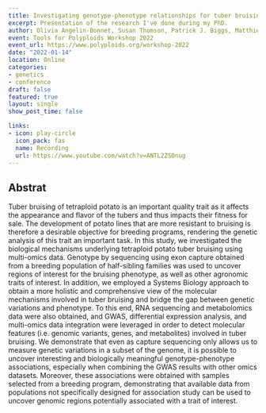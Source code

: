 ```yaml
---
title: Investigating genotype-phenotype relationships for tuber bruising in autotetraploid potatoes
excerpt: Presentation of the research I've done during my PhD.
author: Olivia Angelin-Bonnet, Susan Thomson, Patrick J. Biggs, Matthieu Vignes and Samantha Baldwin
event: Tools for Polyploids Workshop 2022
event_url: https://www.polyploids.org/workshop-2022
date: "2022-01-14"
location: Online
categories:
- genetics
- conference
draft: false
featured: true
layout: single
show_post_time: false

links:
- icon: play-circle
  icon_pack: fas
  name: Recording
  url: https://www.youtube.com/watch?v=ANTL2ZSOnug
---
```


## Abstrat

Tuber bruising of tetraploid potato is an important quality trait as it affects the appearance and flavor of the tubers and thus impacts their fitness for sale. The development of potato lines that are more resistant to bruising is therefore a desirable objective for breeding programs, rendering the genetic analysis of this trait an important task. In this study, we investigated the biological mechanisms underlying tetraploid potato tuber bruising using multi-omics data. Genotype by sequencing using exon capture obtained from a breeding population of half-sibling families was used to uncover regions of interest for the bruising phenotype, as well as other agronomic traits of interest. In addition, we employed a Systems Biology approach to obtain a more holistic and comprehensive view of the molecular mechanisms involved in tuber bruising and bridge the gap between genetic variations and phenotype. To this end, RNA sequencing and metabolomics data were also obtained, and GWAS, differential expression analysis, and multi-omics data integration were leveraged in order to detect molecular features (i.e. genomic variants, genes, and metabolites) involved in tuber bruising. We demonstrate that even as capture sequencing only allows us to measure genetic variations in a subset of the genome, it is possible to uncover interesting and biologically meaningful genotype-phenotype associations, especially when combining the GWAS results with other omics datasets. Moreover, these associations were obtained with samples selected from a breeding program, demonstrating that available data from populations not specifically designed for association study can be used to uncover genomic regions potentially associated with a trait of interest.
